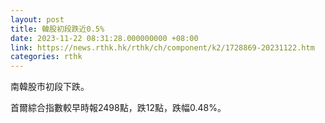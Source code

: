 ```yaml
---
layout: post
title: 韓股初段跌近0.5%
date: 2023-11-22 08:31:28.000000000 +08:00
link: https://news.rthk.hk/rthk/ch/component/k2/1728869-20231122.htm
categories: rthk
---
```


南韓股市初段下跌。

首爾綜合指數較早時報2498點，跌12點，跌幅0.48%。
